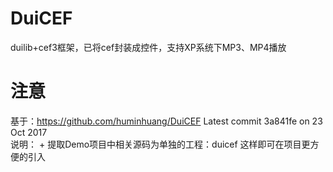 # DuiCEF
duilib+cef3框架，已将cef封装成控件，支持XP系统下MP3、MP4播放

# 注意
基于：https://github.com/huminhuang/DuiCEF Latest commit 3a841fe on 23 Oct 2017  
说明：  + 提取Demo项目中相关源码为单独的工程：duicef   这样即可在项目更方便的引入
